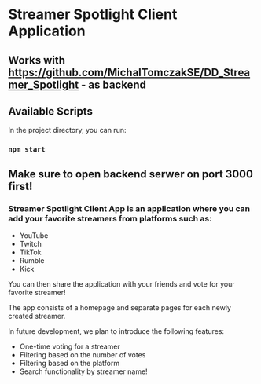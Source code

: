 # Streamer Spotlight Client Application
## Works with https://github.com/MichalTomczakSE/DD_Streamer_Spotlight - as backend

## Available Scripts

In the project directory, you can run:

### `npm start`

## Make sure to open backend serwer on port 3000 first!

### Streamer Spotlight Client App is an application where you can add your favorite streamers from platforms such as:

- YouTube
- Twitch
- TikTok
- Rumble
- Kick

You can then share the application with your friends and vote for your favorite streamer!

The app consists of a homepage and separate pages for each newly created streamer.

In future development, we plan to introduce the following features:

- One-time voting for a streamer
- Filtering based on the number of votes
- Filtering based on the platform
- Search functionality by streamer name!
